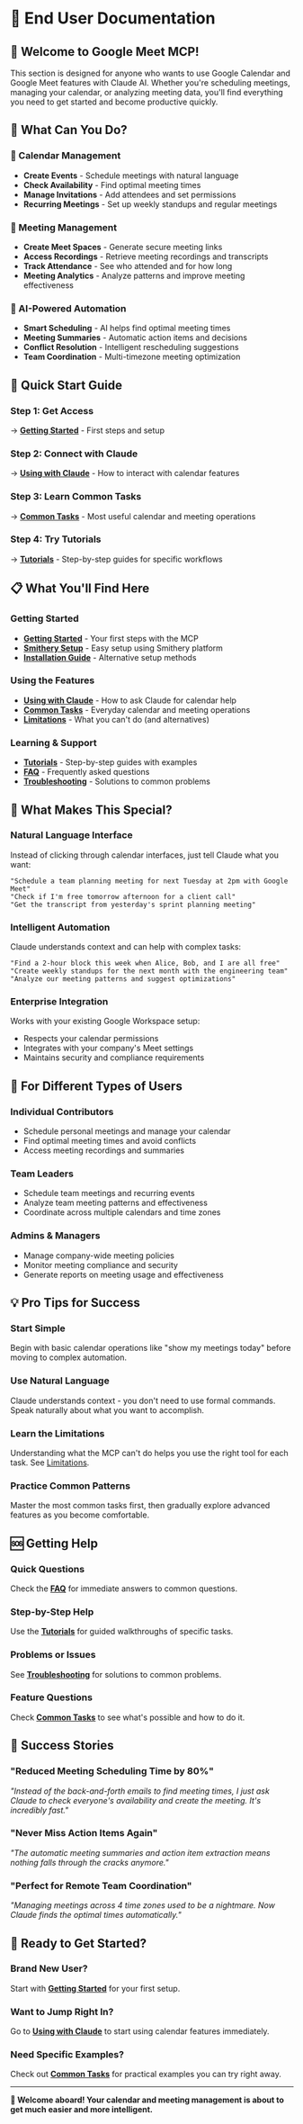 # 👤 End User Documentation

## 🎯 Welcome to Google Meet MCP!

This section is designed for anyone who wants to use Google Calendar and Google Meet features with Claude AI. Whether you're scheduling meetings, managing your calendar, or analyzing meeting data, you'll find everything you need to get started and become productive quickly.

## 🚀 What Can You Do?

### **📅 Calendar Management**
- **Create Events** - Schedule meetings with natural language
- **Check Availability** - Find optimal meeting times
- **Manage Invitations** - Add attendees and set permissions
- **Recurring Meetings** - Set up weekly standups and regular meetings

### **🎥 Meeting Management**
- **Create Meet Spaces** - Generate secure meeting links
- **Access Recordings** - Retrieve meeting recordings and transcripts
- **Track Attendance** - See who attended and for how long
- **Meeting Analytics** - Analyze patterns and improve meeting effectiveness

### **🤖 AI-Powered Automation**
- **Smart Scheduling** - AI helps find optimal meeting times
- **Meeting Summaries** - Automatic action items and decisions
- **Conflict Resolution** - Intelligent rescheduling suggestions
- **Team Coordination** - Multi-timezone meeting optimization

## 🚀 Quick Start Guide

### **Step 1: Get Access**
→ **[Getting Started](./getting-started.md)** - First steps and setup

### **Step 2: Connect with Claude**
→ **[Using with Claude](./using-with-claude.md)** - How to interact with calendar features

### **Step 3: Learn Common Tasks**
→ **[Common Tasks](./common-tasks.md)** - Most useful calendar and meeting operations

### **Step 4: Try Tutorials**
→ **[Tutorials](./tutorials/)** - Step-by-step guides for specific workflows

## 📋 What You'll Find Here

### **Getting Started**
- **[Getting Started](./getting-started.md)** - Your first steps with the MCP
- **[Smithery Setup](./smithery-setup.md)** - Easy setup using Smithery platform
- **[Installation Guide](./installation-guide.md)** - Alternative setup methods

### **Using the Features**
- **[Using with Claude](./using-with-claude.md)** - How to ask Claude for calendar help
- **[Common Tasks](./common-tasks.md)** - Everyday calendar and meeting operations
- **[Limitations](./limitations.md)** - What you can't do (and alternatives)

### **Learning & Support**
- **[Tutorials](./tutorials/)** - Step-by-step guides with examples
- **[FAQ](./faq.md)** - Frequently asked questions
- **[Troubleshooting](./troubleshooting.md)** - Solutions to common problems

## 🎯 What Makes This Special?

### **Natural Language Interface**
Instead of clicking through calendar interfaces, just tell Claude what you want:

```
"Schedule a team planning meeting for next Tuesday at 2pm with Google Meet"
"Check if I'm free tomorrow afternoon for a client call"
"Get the transcript from yesterday's sprint planning meeting"
```

### **Intelligent Automation**
Claude understands context and can help with complex tasks:

```
"Find a 2-hour block this week when Alice, Bob, and I are all free"
"Create weekly standups for the next month with the engineering team"
"Analyze our meeting patterns and suggest optimizations"
```

### **Enterprise Integration**
Works with your existing Google Workspace setup:
- Respects your calendar permissions
- Integrates with your company's Meet settings
- Maintains security and compliance requirements

## 🏢 For Different Types of Users

### **Individual Contributors**
- Schedule personal meetings and manage your calendar
- Find optimal meeting times and avoid conflicts
- Access meeting recordings and summaries

### **Team Leaders**
- Schedule team meetings and recurring events
- Analyze team meeting patterns and effectiveness
- Coordinate across multiple calendars and time zones

### **Admins & Managers**
- Manage company-wide meeting policies
- Monitor meeting compliance and security
- Generate reports on meeting usage and effectiveness

## 💡 Pro Tips for Success

### **Start Simple**
Begin with basic calendar operations like "show my meetings today" before moving to complex automation.

### **Use Natural Language**
Claude understands context - you don't need to use formal commands. Speak naturally about what you want to accomplish.

### **Learn the Limitations**
Understanding what the MCP can't do helps you use the right tool for each task. See [Limitations](./limitations.md).

### **Practice Common Patterns**
Master the most common tasks first, then gradually explore advanced features as you become comfortable.

## 🆘 Getting Help

### **Quick Questions**
Check the **[FAQ](./faq.md)** for immediate answers to common questions.

### **Step-by-Step Help**
Use the **[Tutorials](./tutorials/)** for guided walkthroughs of specific tasks.

### **Problems or Issues**
See **[Troubleshooting](./troubleshooting.md)** for solutions to common problems.

### **Feature Questions**
Check **[Common Tasks](./common-tasks.md)** to see what's possible and how to do it.

## 🎯 Success Stories

### **"Reduced Meeting Scheduling Time by 80%"**
*"Instead of the back-and-forth emails to find meeting times, I just ask Claude to check everyone's availability and create the meeting. It's incredibly fast."*

### **"Never Miss Action Items Again"**
*"The automatic meeting summaries and action item extraction means nothing falls through the cracks anymore."*

### **"Perfect for Remote Team Coordination"**
*"Managing meetings across 4 time zones used to be a nightmare. Now Claude finds the optimal times automatically."*

## 🚀 Ready to Get Started?

### **Brand New User?**
Start with **[Getting Started](./getting-started.md)** for your first setup.

### **Want to Jump Right In?**
Go to **[Using with Claude](./using-with-claude.md)** to start using calendar features immediately.

### **Need Specific Examples?**
Check out **[Common Tasks](./common-tasks.md)** for practical examples you can try right away.

---

**🎉 Welcome aboard! Your calendar and meeting management is about to get much easier and more intelligent.**